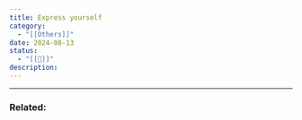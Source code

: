 ```yaml
---
title: Express yourself
category:
  - "[[Others]]"
date: 2024-08-13
status:
  - "[[📝]]"
description:
---
```








---
### Related: